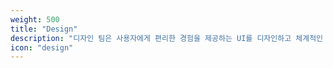 ```yaml
---
weight: 500
title: "Design"
description: "디자인 팀은 사용자에게 편리한 경험을 제공하는 UI를 디자인하고 체계적인 디자인 시스템을 설계해요."
icon: "design"
---
```

